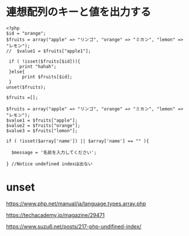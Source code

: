 # 連想配列のキーと値を出力する
```
<?php
$id = "orange";
$fruits = array("apple" => "リンゴ", "orange" => "ミカン", "lemon" => "レモン");
//  $value1 = $fruits["apple1"];
 
 if ( !isset($fruits[$id])){
     print "hahah";
 }else{
      print $fruits[$id];
 }
unset($fruits);

$fruits =[];

$fruits = array("apple" => "リンゴ", "orange" => "ミカン", "lemon" => "レモン");
$value1 = $fruits["apple"];
$value2 = $fruits["orange"];
$value3 = $fruits["lemon"];

if ( !isset($array['name']) || $array['name'] == "" ){

  $message = '名前を入力してください';

} //Notice undefined indexは出ない
```
# unset
https://www.php.net/manual/ja/language.types.array.php

https://techacademy.jp/magazine/29471

https://www.suzu6.net/posts/217-php-undifined-index/
